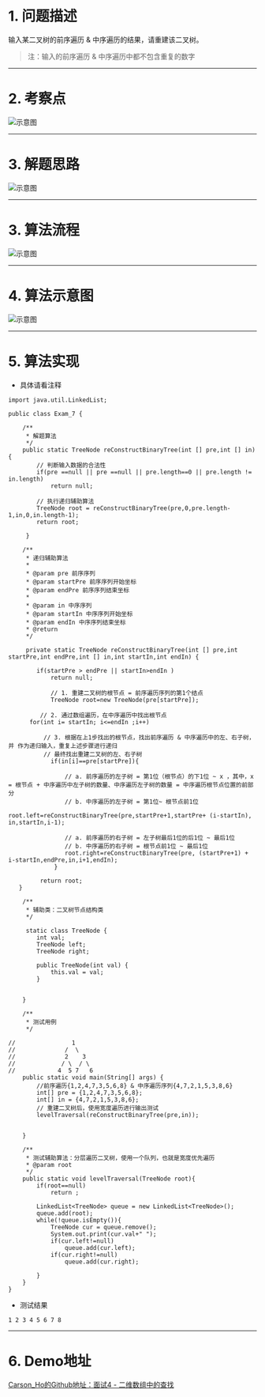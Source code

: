# 1. 问题描述
输入某二叉树的前序遍历 & 中序遍历的结果，请重建该二叉树。
>注：输入的前序遍历 & 中序遍历中都不包含重复的数字
***

# 2. 考察点
![示意图](http://upload-images.jianshu.io/upload_images/944365-d694b9b2b84e9742.png?imageMogr2/auto-orient/strip%7CimageView2/2/w/1240)

***
# 3. 解题思路
![示意图](http://upload-images.jianshu.io/upload_images/944365-81c35fc26f7d31f2.png?imageMogr2/auto-orient/strip%7CimageView2/2/w/1240)





***
# 3. 算法流程
![示意图](http://upload-images.jianshu.io/upload_images/944365-7b334599be8c6185.png?imageMogr2/auto-orient/strip%7CimageView2/2/w/1240)

***
# 4. 算法示意图
![示意图](http://upload-images.jianshu.io/upload_images/944365-1eddbdc8ae7e7185.png?imageMogr2/auto-orient/strip%7CimageView2/2/w/1240)

***

# 5. 算法实现
- 具体请看注释

```
import java.util.LinkedList;

public class Exam_7 {

    /**
     * 解题算法
     */
    public static TreeNode reConstructBinaryTree(int [] pre,int [] in) {
        // 判断输入数据的合法性
        if(pre ==null || pre ==null || pre.length==0 || pre.length != in.length)
            return null;

        // 执行递归辅助算法
        TreeNode root = reConstructBinaryTree(pre,0,pre.length-1,in,0,in.length-1);
        return root;

     }

    /**
     * 递归辅助算法
     *
     * @param pre 前序序列
     * @param startPre 前序序列开始坐标
     * @param endPre 前序序列结束坐标
     *
     * @param in 中序序列
     * @param startIn 中序序列开始坐标
     * @param endIn 中序序列结束坐标
     * @return
     */

     private static TreeNode reConstructBinaryTree(int [] pre,int startPre,int endPre,int [] in,int startIn,int endIn) {

        if(startPre > endPre || startIn>endIn )
            return null;

            // 1. 重建二叉树的根节点 = 前序遍历序列的第1个结点
            TreeNode root=new TreeNode(pre[startPre]);

         // 2. 通过数组遍历，在中序遍历中找出根节点
      for(int i= startIn; i<=endIn ;i++)

          // 3. 根据在上1步找出的根节点，找出前序遍历 & 中序遍历中的左、右子树，并 作为递归输入，重复上述步骤进行递归
          // 最终找出重建二叉树的左、右子树
            if(in[i]==pre[startPre]){

                // a. 前序遍历的左子树 = 第1位（根节点）的下1位 ~ x ，其中，x = 根节点 + 中序遍历中左子树的数量、中序遍历左子树的数量 = 中序遍历根节点位置的前部分
                // b. 中序遍历的左子树 = 第1位~ 根节点前1位
                root.left=reConstructBinaryTree(pre,startPre+1,startPre+ (i-startIn),  in,startIn,i-1);

                // a. 前序遍历的右子树 = 左子树最后1位的后1位 ~ 最后1位
                // b. 中序遍历的右子树 = 根节点前1位 ~ 最后1位
                root.right=reConstructBinaryTree(pre, (startPre+1) + i-startIn,endPre,in,i+1,endIn);
             }

         return root;
   }

    /**
     * 辅助类：二叉树节点结构类
     */

     static class TreeNode {
        int val;
        TreeNode left;
        TreeNode right;

        public TreeNode(int val) {
            this.val = val;
        }


    }
    
    /**
     * 测试用例
     */

//                1
//              /  \
//              2    3
//             / \  / \
//            4  5 7   6
    public static void main(String[] args) {
        //前序遍历{1,2,4,7,3,5,6,8} & 中序遍历序列{4,7,2,1,5,3,8,6}
        int[] pre = {1,2,4,7,3,5,6,8};
        int[] in = {4,7,2,1,5,3,8,6};
        // 重建二叉树后，使用宽度遍历进行输出测试
        levelTraversal(reConstructBinaryTree(pre,in));


    }

    /**
     * 测试辅助算法：分层遍历二叉树，使用一个队列，也就是宽度优先遍历
     * @param root
     */
    public static void levelTraversal(TreeNode root){
        if(root==null)
            return ;

        LinkedList<TreeNode> queue = new LinkedList<TreeNode>();
        queue.add(root);
        while(!queue.isEmpty()){
            TreeNode cur = queue.remove();
            System.out.print(cur.val+" ");
            if(cur.left!=null)
                queue.add(cur.left);
            if(cur.right!=null)
                queue.add(cur.right);

        }
    }
}
```

- 测试结果

```
1 2 3 4 5 6 7 8
```

***
# 6. Demo地址
[Carson_Ho的Github地址：面试4 - 二维数组中的查找](https://github.com/Carson-Ho/AlgorithmLearning)
